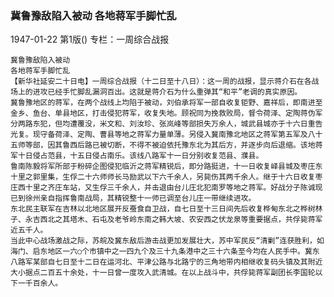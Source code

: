 ### 冀鲁豫敌陷入被动  各地蒋军手脚忙乱

1947-01-22
第1版()
专栏：一周综合战报

    冀鲁豫敌陷入被动
    各地蒋军手脚忙乱
    【新华社延安二十日电】一周综合战报（十二日至十八日）：这一周的战报，显示蒋介石在各战场上的进攻已经手忙脚乱漏洞百出。这就是蒋介石为什么重弹其“和平”老调的真实原因。
    冀鲁豫地区的蒋军，在两个战线上均陷于被动，刘伯承将军一部自收复钜野、嘉祥后，即南进至金乡、鱼台、单县地区，打击侵犯蒋军，收复失地。顾祝同为挽救败局，督令荷泽、定陶蒋伪军分两路东犯，但均遭覆没，米文和、刘汝珍、张岚峰等部损失万余人，城武县城亦于十六日重告光复。现守备荷泽、定陶、曹县等地之蒋军力量单薄。另侵入冀南豫北地区之蒋军第五军及八十五师等部，因其鲁西后路已被切断，不得不被迫依托豫东北为其后方，并逐步向后退缩。该地蒋军十日侵占范县，十五日侵占南乐。该线八路军十一日分别收复范县、濮县。
    鲁南陈毅将军所部于粉碎企图侵犯临沂之蒋军精锐后，即分路挺进，十一日收复峄县城及枣庄东十里之郭里集，生俘二十六师师长马励武以下六千余人，另毙伤其两千余人。继于十六日收复枣庄西十里之齐庄车站，又生俘三千余人，并击退由台儿庄北犯南罗等地之蒋军。好战分子陈诚现已到徐州亲自指挥鲁南战局，其精锐整十一师已调至台儿庄一带继续进攻。
    东北民主联军在吉林以北地区展开反蚕食自卫战，自七日至十三日间先后收复桦甸东北之桦树林子、永吉西北之其塔木、石屯及老爷岭东南之韩大坡、农安西之伏龙泉等重要据点，共俘毙蒋军近五千人。
    当此中心战场激战之际，苏皖及冀东敌后游击战更加发展壮大，苏中军民反“清剿”连获胜利，如海门、启东地区一六○个市镇中之一四九个及三十九条港中之三十六条至今均在人民手中。冀东八路军某部自七日至十二日在运河北、平津公路与北路宁的三角地带内相继收复码头镇及其附近大小据点二百五十余处，十一日曾一度攻入武清城。在以上战斗中，共俘毙蒋军副团长李国轮以下一千百余人。

